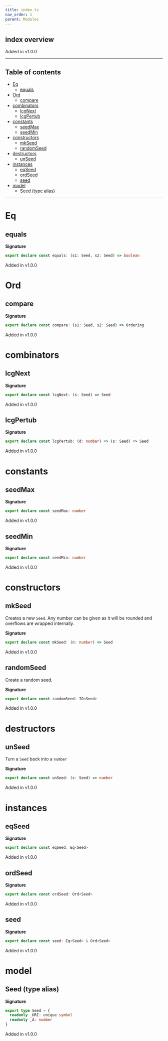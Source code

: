 ```yaml
---
title: index.ts
nav_order: 1
parent: Modules
---
```


## index overview

Added in v1.0.0

---

<h2 class="text-delta">Table of contents</h2>

- [Eq](#eq)
  - [equals](#equals)
- [Ord](#ord)
  - [compare](#compare)
- [combinators](#combinators)
  - [lcgNext](#lcgnext)
  - [lcgPertub](#lcgpertub)
- [constants](#constants)
  - [seedMax](#seedmax)
  - [seedMin](#seedmin)
- [constructors](#constructors)
  - [mkSeed](#mkseed)
  - [randomSeed](#randomseed)
- [destructors](#destructors)
  - [unSeed](#unseed)
- [instances](#instances)
  - [eqSeed](#eqseed)
  - [ordSeed](#ordseed)
  - [seed](#seed)
- [model](#model)
  - [Seed (type alias)](#seed-type-alias)

---

# Eq

## equals

**Signature**

```ts
export declare const equals: (s1: Seed, s2: Seed) => boolean
```

Added in v1.0.0

# Ord

## compare

**Signature**

```ts
export declare const compare: (s1: Seed, s2: Seed) => Ordering
```

Added in v1.0.0

# combinators

## lcgNext

**Signature**

```ts
export declare const lcgNext: (s: Seed) => Seed
```

Added in v1.0.0

## lcgPertub

**Signature**

```ts
export declare const lcgPertub: (d: number) => (s: Seed) => Seed
```

Added in v1.0.0

# constants

## seedMax

**Signature**

```ts
export declare const seedMax: number
```

Added in v1.0.0

## seedMin

**Signature**

```ts
export declare const seedMin: number
```

Added in v1.0.0

# constructors

## mkSeed

Creates a new `Seed`. Any number can be given as it will be rounded and overflows are wrapped internally.

**Signature**

```ts
export declare const mkSeed: (n: number) => Seed
```

Added in v1.0.0

## randomSeed

Create a random seed.

**Signature**

```ts
export declare const randomSeed: IO<Seed>
```

Added in v1.0.0

# destructors

## unSeed

Turn a `Seed` back into a `number`

**Signature**

```ts
export declare const unSeed: (s: Seed) => number
```

Added in v1.0.0

# instances

## eqSeed

**Signature**

```ts
export declare const eqSeed: Eq<Seed>
```

Added in v1.0.0

## ordSeed

**Signature**

```ts
export declare const ordSeed: Ord<Seed>
```

Added in v1.0.0

## seed

**Signature**

```ts
export declare const seed: Eq<Seed> & Ord<Seed>
```

Added in v1.0.0

# model

## Seed (type alias)

**Signature**

```ts
export type Seed = {
  readonly _URI: unique symbol
  readonly _A: number
}
```

Added in v1.0.0
